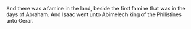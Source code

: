 And there was a famine in the land, beside the first famine that was in the days of Abraham. And Isaac went unto Abimelech king of the Philistines unto Gerar.
